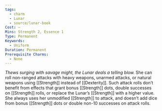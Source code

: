 ```yaml
---
tags:
  - charm
  - Lunar
  - source/lunar-book
Cost: —
Mins: Strength 2, Essence 1
Type: Permanent
Keywords:
  - Uniform
Duration: Permanent
Prerequisite Charms:
  - None
---
```

*Thews surging with savage might, the Lunar deals a telling blow.*
She can roll non-ranged attacks with heavy weapons, unarmed attacks, or natural weapons using [[Strength]] instead of [[Dexterity]]. Such attack rolls don’t benefit from effects that grant bonus [[Strength]] dots, double successes on [[Strength]] rolls, or replace the Lunar’s [[Strength]] with a higher value. She always uses her unmodified [[Strength]] to attack, and doesn’t add dice from bonus [[Strength]] dots or double non-10 successes on attack rolls.
